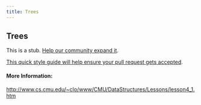 ```yaml
---
title: Trees
---
```

## Trees

This is a stub. <a href='https://github.com/freecodecamp/guides/tree/master/src/pages/computer-science/data-structures/trees/index.md' target='_blank' rel='nofollow'>Help our community expand it</a>.

<a href='https://github.com/freecodecamp/guides/blob/master/README.md' target='_blank' rel='nofollow'>This quick style guide will help ensure your pull request gets accepted</a>.

<!-- The article goes here, in GitHub-flavored Markdown. Feel free to add YouTube videos, images, and CodePen/JSBin embeds  -->

#### More Information:
<!-- Please add any articles you think might be helpful to read before writing the article -->
http://www.cs.cmu.edu/~clo/www/CMU/DataStructures/Lessons/lesson4_1.htm

